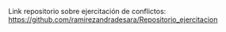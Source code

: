 Link repositorio sobre ejercitación de conflictos: https://github.com/ramirezandradesara/Repositorio_ejercitacion
